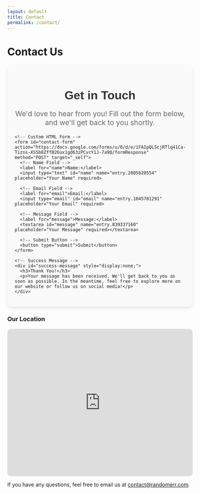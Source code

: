 ```yaml
---
layout: default
title: Contact
permalink: /contact/
---
```


# Contact Us

<main>
  <div class="form-container">
    <h2>Get in Touch</h2>
    <p class="form-description">We'd love to hear from you! Fill out the form below, and we'll get back to you shortly.</p>

    <!-- Custom HTML Form -->
    <form id="contact-form" action="https://docs.google.com/forms/u/0/d/e/1FAIpQLScjRTlq41Ca-Tizns-XS5b8ZffB26ux1gd63zPCvcY1J-7a9Q/formResponse" method="POST" target="_self">
      <!-- Name Field -->
      <label for="name">Name:</label>
      <input type="text" id="name" name="entry.2005620554" placeholder="Your Name" required>

      <!-- Email Field -->
      <label for="email">Email:</label>
      <input type="email" id="email" name="entry.1045781291" placeholder="Your Email" required>

      <!-- Message Field -->
      <label for="message">Message:</label>
      <textarea id="message" name="entry.839337160" placeholder="Your Message" required></textarea>

      <!-- Submit Button -->
      <button type="submit">Submit</button>
    </form>

    <!-- Success Message -->
    <div id="success-message" style="display:none;">
      <h3>Thank You!</h3>
      <p>Your message has been received. We'll get back to you as soon as possible. In the meantime, feel free to explore more on our website or follow us on social media!</p>
    </div>
  </div>

  <div class="google-map-container">
    <h3>Our Location</h3>
    <iframe id="google-map" class="google-map" src="https://www.google.com/maps/embed/v1/place?key=AIzaSyCNCmAGyN4bJYu5qeLgbASzZafm-M5TA_o&amp;language=en&amp;zoom=16&amp;q=942%20Meldon%20Ave%20Donora%2C%20PA%2015033" allowfullscreen="" title="Location on map"></iframe>
  </div>

  <div class="contact-email">
    <p>If you have any questions, feel free to email us at <a href="mailto:contact@randomerr.com">contact@randomerr.com</a>.</p>
  </div>

  <style>
    /* Container for the form */
    .form-container {
      max-width: 800px;
      margin: 0 auto;
      padding: 20px;
      background-color: #f9f9f9;
      border-radius: 10px;
      box-shadow: 0 4px 8px rgba(0, 0, 0, 0.1);
    }

    /* Form heading */
    .form-container h2 {
      font-family: 'Arial', sans-serif;
      font-size: 2rem;
      color: #333;
      text-align: center;
      margin-bottom: 10px;
    }

    /* Description text */
    .form-description {
      font-size: 1.2rem;
      color: #666;
      text-align: center;
      margin-bottom: 20px;
    }

    /* Success message */
    #success-message {
      text-align: center;
      color: #28a745;
      font-size: 1.2rem;
      margin-top: 20px;
    }

    /* Google Map */
    .google-map-container {
      margin-top: 20px;
    }

    .google-map {
      width: 100%;
      height: 400px;
      border: none;
      border-radius: 10px;
    }

    /* Input Fields */
    label {
      display: block;
      margin-bottom: 5px;
      font-weight: bold;
    }

    input[type="text"], input[type="email"], textarea {
      width: 100%;
      padding: 10px;
      margin-bottom: 20px;
      border: 1px solid #ccc;
      border-radius: 5px;
      font-size: 1rem;
      font-family: 'Arial', sans-serif;
    }

    button {
      padding: 10px 20px;
      background-color: #06f;
      color: white;
      border: none;
      border-radius: 5px;
      font-size: 1rem;
      cursor: pointer;
    }

    button:hover {
      background-color: #07f;
    }

    /* Responsive adjustments */
    @media (max-width: 768px) {
      .form-container {
        padding: 15px;
      }

      .form-container h2 {
        font-size: 1.5rem;
      }

      .form-description {
        font-size: 1rem;
      }

      .google-map {
        height: 300px;
      }
    }
  </style>

  <script>
    document.getElementById('contact-form').addEventListener('submit', function(e) {
      e.preventDefault();  // Prevent default form submission

      // Prepare form data for submission
      const form = e.target;
      const formData = new FormData(form);

      // Submit form data to Google Forms
      fetch(form.action, {
        method: 'POST',
        body: formData,
        mode: 'no-cors'  // Avoid CORS issues
      }).then(() => {
        // Hide the form and show the success message
        form.style.display = 'none';
        document.getElementById('success-message').style.display = 'block';
      }).catch((error) => {
        console.error('Error!', error.message);
      });
    });
  </script>
</main>
